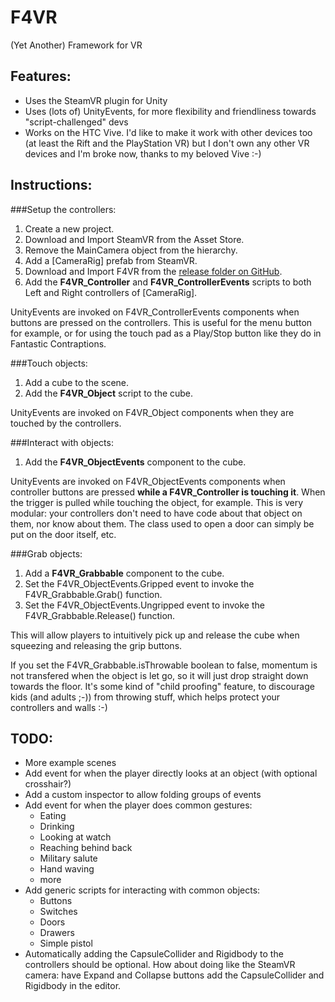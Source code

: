 # F4VR

(Yet Another) Framework for VR


Features:
---------

* Uses the SteamVR plugin for Unity
* Uses (lots of) UnityEvents, for more flexibility and friendliness towards "script-challenged" devs
* Works on the HTC Vive. I'd like to make it work with other devices too (at least the Rift and the PlayStation VR) but I don't own any other VR devices and I'm broke now, thanks to my beloved Vive :-)


Instructions:
-------------

###Setup the controllers:

1. Create a new project.
1. Download and Import SteamVR from the Asset Store.
1. Remove the MainCamera object from the hierarchy.
1. Add a [CameraRig] prefab from SteamVR.
1. Download and Import F4VR from the [release folder on GitHub](F4VR/releases).
1. Add the **F4VR_Controller** and **F4VR_ControllerEvents** scripts to both Left and Right controllers of [CameraRig].

UnityEvents are invoked on F4VR_ControllerEvents components when buttons are pressed on the controllers. This is useful for the menu button for example, or for using the touch pad as a Play/Stop button like they do in Fantastic Contraptions.


###Touch objects:

1. Add a cube to the scene.
2. Add the **F4VR_Object** script to the cube.

UnityEvents are invoked on F4VR_Object components when they are touched by the controllers.


###Interact with objects:

1. Add the **F4VR_ObjectEvents** component to the cube.

UnityEvents are invoked on F4VR_ObjectEvents components when controller buttons are pressed **while a F4VR_Controller is touching it**. When the trigger is pulled while touching the object, for example. This is very modular: your controllers don't need to have code about that object on them, nor know about them. The class used to open a door can simply be put on the door itself, etc.


###Grab objects:

1. Add a **F4VR_Grabbable** component to the cube.
1. Set the F4VR_ObjectEvents.Gripped event to invoke the F4VR_Grabbable.Grab() function.
1. Set the F4VR_ObjectEvents.Ungripped event to invoke the F4VR_Grabbable.Release() function.

This will allow players to intuitively pick up and release the cube when squeezing and releasing the grip buttons.

If you set the F4VR_Grabbable.isThrowable boolean to false, momentum is not transfered when the object is let go, so it will just drop straight down towards the floor. It's some kind of "child proofing" feature, to discourage kids (and adults ;-)) from throwing stuff, which helps protect your controllers and walls :-)


TODO:
-----

* More example scenes
* Add event for when the player directly looks at an object (with optional crosshair?)
* Add a custom inspector to allow folding groups of events
* Add event for when the player does common gestures:
  * Eating
  * Drinking
  * Looking at watch
  * Reaching behind back
  * Military salute
  * Hand waving
  * more
* Add generic scripts for interacting with common objects:
  * Buttons
  * Switches
  * Doors
  * Drawers
  * Simple pistol
* Automatically adding the CapsuleCollider and Rigidbody to the controllers should be optional. How about doing like the SteamVR camera: have Expand and Collapse buttons add the CapsuleCollider and Rigidbody in the editor.
